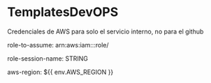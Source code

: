 # TemplatesDevOPS

Credenciales de AWS para solo el servicio interno, no para el github

role-to-assume: arn:aws:iam::<account aws>:role/<role>

role-session-name: STRING

aws-region: ${{ env.AWS_REGION }}
